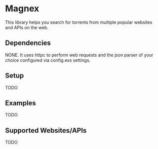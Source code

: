 # Magnex

This library helps you search for torrents from multiple popular websites and APIs
on the web.

## Dependencies

NONE. It uses httpc to perform web requests and the json parser of your choice configured via config.exs settings.

## Setup

TODO

## Examples

TODO

## Supported Websites/APIs

TODO
